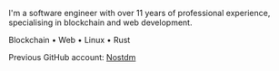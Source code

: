 I'm a software engineer with over 11 years of professional experience, specialising in blockchain and web development.

Blockchain • Web • Linux • Rust

Previous GitHub account: [Nostdm](https://github.com/nostdm)
